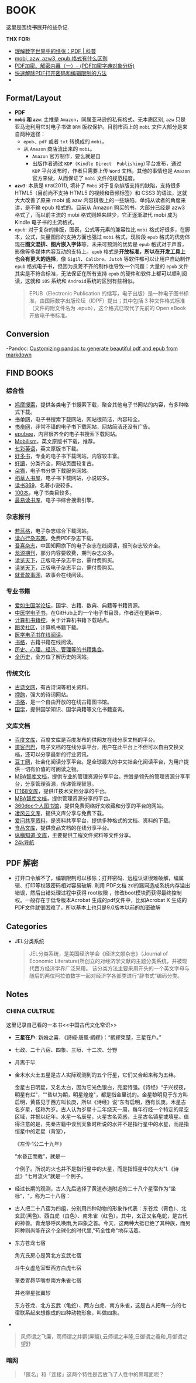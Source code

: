 # BOOK

这里是围绕**书**展开的些杂记.

**THX FOR:**
- [理解数字世界中的纸张：PDF | 科普](https://sspai.com/post/47092)
- [mobi, azw, azw3, epub 格式有什么区别](https://bookfere.com/post/27.html)
- [PDF加密、解密内幕（一）- (PDF加密字典对象分析)](https://blog.csdn.net/pdfMaker/article/details/1039046)
- [快速解除PDF打开密码和编辑限制的方法](http://www.sci666.com.cn/10914.html)
- 	

## Format/Layout
- **PDF**
- **`mobi` 和 `azw`**: 主推是 `Amazon`，同属亚马逊的私有格式，无本质区别, `azw` 只是亚马逊利用它对电子书做 `DRM` 版权保护。目前市面上的 `mobi` 文件大部分是来自两种途径：
  - `epub`、`pdf` 或者 `txt` 转换成的 `mobi`，
  - 从 `Amazon` 商店流出来的  `mobi`。
    -  `Amazon` 官方制作，要么就是自
    -  出版作者通过 `KDP (Kindle Direct  Publishing)`平台发布，通过 `KDP` 平台发布时，作者只需要上传 `Word` 文档，其他的事情也是 `Amazon` 官方来做，从而保证了 `mobi` 文件的规范程度。
- **`azw3`**: 本质是 `KF8`(2011), 填补了 `Mobi`  对于复杂排版支持的缺陷，支持很多 HTML5（目前尚不支持 HTML5 的视频和音频标签）和 CSS3 的语法，这就大大改善了原来 mobi 或 azw 内容排版上的一些缺陷，单纯从读者的角度来讲，是不输 epub 格式的。目前从 Amazon 购买的书，大部分已经是 azw3  格式了，而以前主流的 mobi 格式则越来越少，它正逐渐取代 mobi 成为 Kindle 电子书的主流格式。
- `epub`: 对于复杂的排版，图表，公式等元素的兼容性比 `mobi` 格式好很多，在脚本，公式，矢量图形的支持方面也强过 `mobi` 格式，现阶段 `epub` 格式的优势体现在**图文混排、图片嵌入字体**等，未来可预测的优势是 `epub` 格式对于声音，影像等多媒体内容互动的支持上。`epub` 格式是**开放标准，所以在开发工具上也会有更大的选择**，像 `Sigil`、`Calibre`、`Jutoh` 等软件都可以让用户自助制作  `epub` 格式电子书，但因为良莠不齐的制作也导致一个问题：大量的 `epub` 文件其实是不符合标准，无法保证在所有支持 `epub`  的硬件和软件上都可以顺利阅读，这就和 `iOS` 系统和 `Android`系统的区别有些相似。
   > EPUB（Electronic Publication 的缩写，电子出版）是一种电子图书标准，由国际数字出版论坛（IDPF）提出；其中包括 3 种文件格式标准（文件的附文件名为 .epub），这个格式已取代了先前的 Open eBook 开放电子书标准。


## Conversion

-Pandoc: [Customizing pandoc to generate beautiful pdf and epub from markdown](https://learnbyexample.github.io/customizing-pandoc/)



## FIND BOOKS

### 综合性
- [鸠摩搜索](https://www.jiumodiary.com)，提供各类电子书搜索下载，聚合其他电子书网站的内容，有多种格式下载。
- [书单网](https://www.shudan.vip)，电子书搜索下载网站，网站很简洁，内容较全。
- [书舟网](http://kindle.archiew.top)，非常不错的电子书下载网站，网站简洁还没有广告。
- [epubee](http://cn.epubee.com)，内容很齐全的电子书搜索下载网站。
- [Mobilism](https://forum.mobilism.org/viewforum.php?f=19)，英文原版书下载，推荐。
- [七彩英语](http://www.qcenglish.com)，英文原版书下载。
- [好多书](http://booksk.com)，专业的电子书下载网站，内容较丰富。
- [好讀](http://www.haodoo.net)，分类齐全，网站页面较复古。
- [朵猫](https://book.longtheboard.com)，电子书分类下载服务网站。
- [稻草人书屋](https://www.daocaorenshuwu.com/xiazai.html)，电子书下载网站，小说较多。
- [读书369](http://www.dushu369.com/)，名著小说较多。
- [100本](https://www.100ben.net)，电子书类目较多。
- [最易读书库](https://zuiyidu.com)，电子书综合搜索引擎。

### 杂志报刊
- [若蓝格](https://www.ifblue.net)，电子杂志综合下载网站。
- [读亦行杂志网](https://www.duyixing.com)，免费PDF杂志下载。
- [吾喜杂志](http://wuxizazhi.cnki.net)，中国知网旗下的电子杂志在线阅读，报刊杂志较齐全。
- [龙源期刊](http://www.qikan.com)，部分内容要收费，期刊杂志众多。
- [读览天下](http://www.dooland.com)，正版电子杂志平台，需付费购买。
- [读览天下](http://www.huisou.org)，正版电子杂志平台，需付费购买。
- [就爱故事网](https://www.92gushi.com)，故事会在线阅读。

### 专业书籍
- [爱如生国学论坛](http://forum.er07.com)，国学、古籍、数典、典籍等书籍资源。
- [中医学电子书](https://github.com/scienceasdf/medical-books/releases)，在GitHub上的一个电子书目录，作者还在更新中。
- [计算机书籍控](http://bestcbooks.com)，关于计算机书籍下载站点。
- [图灵社区](https://www.ituring.com.cn/book)，计算机书籍下载。
- [医学电子书在线阅读](https://yixueshu.gitee.io)。
- [书格](https://new.shuge.org)，古籍书籍在线阅读。
- [历史、心理、经济、管理等的书籍集合](https://github.com/programthink/books)。
- [全历史](https://www.allhistory.com)，全方位了解历史的网站。

### 传统文化
- [古诗文网](https://www.gushiwen.org)，有古诗词等相关资料。
- [押韵](https://sou-yun.cn)，强大的诗词网站。
- [书格](https://new.shuge.org)，是一个自由开放的在线古籍图书馆。
- [国学](https://guoxue.chazidian.com)，提供国学知识、国学典籍等文化书籍查询。

### 文库文档
- [百度文库](https://wenku.baidu.com)，百度文库是百度发布的供网友在线分享文档的平台。
- [道客巴巴](https://www.doc88.com)，电子文档的在线分享平台，用户在此平台上不但可以自由交换文档，还可以分享最新的行业资讯。
- [豆丁网](https://www.docin.com)，社会化阅读分享平台。是全球最大的中文社会化阅读平台，为用户提供一切有价值的可阅读之物。
- [MBA智库文档](https://doc.mbalib.com)，提供专业的管理资源分享平台。宗旨是领先的管理资源分享平台，分享管理资源，传递管理智慧。
- [IT168文库](http://wenku.it168.com)，提供IT技术文档分享的平台。
- [MBA智库文档](https://doc.mbalib.com)，提供管理资源分享的平台。
- [360doc个人图书馆](http://www.360doc.com/index.html)，提供免费网络好文收藏和分享的平台的网站。
- [凌风云文库](https://wenku.lingfengyun.com)，提供文库分享与免费下载。
- [爱问共享资料](http://ishare.iask.sina.com.cn)，是资料共享平台，提供多种格式的文档、资料的下载。
- [食品文库](http://wenku.foodmate.net)，提供食品文档的在线分享平台。
- [纵横知道·文库](http://zhzdwk.com)，主要提供工程文件资料等文件分享。
- [24k导航](https://www.24kdh.com)

## PDF 解密

- 打开口令解不了，编辑限制可以移除；打开密码、远程认证很难破解，编属辑、打印等权限密码相对容易破解. 利用 PDF文档 zd的漏洞造成系统内存溢出错误，然后出错处理过程中获得 root权限 ，修改boot模块而获得最终控制权。一般存在于低专版本Acrobat 生成的pdf文件中，比如Acrobat X 生成的PDF文件就很困难了，所以基本上也只是9.0版本以前的加密破解

## Categories

- JEL分类系统
   > JEL分类系统，是美国经济学会《经济文献杂志》（Journal of Economic Literature)所创立的对经济学文献的主题分类系统，并被现代西方经济学界广泛采用。 该分类方法主要采用开头的一个英文字母与随后的两位阿拉伯数字一起对经济学各部类进行“辞书式”编码分类。

## Notes
### CHINA CULTRUE

这里记录自己看的一本书<<中国古代文化常识>>

- **三星在戶**:  新婚之喜. 《詩經·唐風·綢繆》：“綢繆束楚，三星在戶。”

+ 七政、二十八宿、四象、三垣、十二次、分野

+ 月离于毕

+ 金木水火土五星是古人实际观测到的五个行星，它们又合起来称为五纬。

    金星古日明星，又名太白，因为它光色银白，亮度特强。《诗经》“子兴视夜，明星有烂”，“"昏以为期，明星煌煌"，都是指金里说的。金星黎明见于东方叫启明，黄昏见于西方叫长庚，所以《诗经》说“东有启明，西有长庚。木星古名岁星，径称为岁。古人认为岁星十二年绕天一周，每年行经一个特定的星空区域，并据以纪年。水星一名辰星，火星古名荧惑，土星古名镇星或填星。值得注意的是，先秦古籍中谈到天象时所说的水并不是指行星中的水星，而是指恒星中的定星（背室），

    《左传·1公二十九年》

    “水昏正而栽”，就是一

    个例子。所说的火也并不是指行星中的火星，而是指恒星中的大火"I.《诗丝》“七月流火”就是一个例子。

- 经过长期的观测，古人先后选择了黄道赤道附近的二十八个星宿作为“坐标”，"，称为二十八宿：

- 古人把二十八宿为四组，分别用四种动物的形象作代表：东苍龙（膏色）、北玄武(黑色)、西白虎（白色）、南朱雀（红色）。其中，玄正又名龟蛇，是古代的神兽。青龙够呼风唤雨,为四象之首。今天，这两种大抵已绝了其种族，而另阿种则尚能在这个全球化的时代里,"苟全性命"地存活着。

- 东方苍龙七宿

    角亢氏房心是箕北方玄武七宿

    斗牛女虚危室壁西方白虎七宿

    奎娄胃昴毕嘴参南方朱雀七宿

    井老柳星张翼轸

    东方苍龙、北方玄武（龟蛇）、两方白虎、南方朱雀，这是古人把每一方的七宿联系起来想像成的四种动物形象，叫做四象。

- 

> 风师谓之飞廉，雨师谓之井鹦(屏翳),云师谓之丰隆,日御谓之羲和,月御谓之望舒

### 暗网
> 「匿名」和「连接」这两个特性是否放飞了人性中的黑暗面呢？

